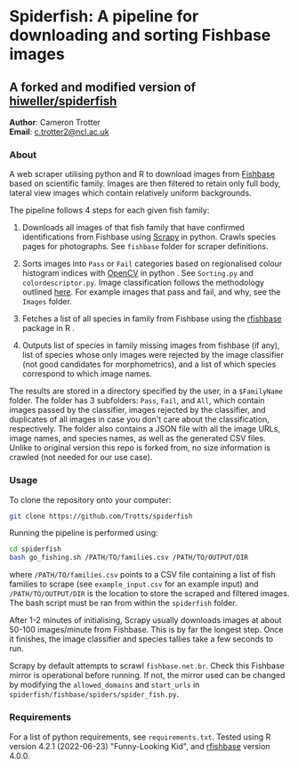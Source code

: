 # Spiderfish: A pipeline for downloading and sorting Fishbase images
## A forked and modified version of [hiweller/spiderfish](https://github.com/hiweller/spiderfish)

**Author**: Cameron Trotter\
**Email**: c.trotter2@ncl.ac.uk

### About

A web scraper utilising python and R to download images from [Fishbase](https://fishbase.org) based on scientific family. Images are then filtered to retain only full body, lateral view images which contain relatively uniform backgrounds.

The pipeline follows 4 steps for each given fish family:

1) Downloads all images of that fish family that have confirmed identifications from Fishbase using [Scrapy](https://scrapy.org/) in python. Crawls species pages for photographs. See `fishbase` folder for scraper definitions.

2) Sorts images into `Pass` or `Fail` categories based on regionalised colour histogram indices with [OpenCV](https://opencv.org/) in python . See `Sorting.py` and `colordescriptor.py`. Image classification follows the methodology outlined [here](https://pyimagesearch.com/2014/12/01/complete-guide-building-image-search-engine-python-opencv/). For example images that pass and fail, and why, see the `Images` folder.

3) Fetches a list of all species in family from Fishbase using the [rfishbase](https://github.com/ropensci/rfishbase) package in R .

4) Outputs list of species in family missing images from fishbase (if any), list of species whose only images were rejected by the image classifier (not good candidates for morphometrics), and a list of which species correspond to which image names.

The results are stored in a directory specified by the user, in a `$FamilyName` folder. The folder has 3 subfolders: `Pass`, `Fail`, and `All`, which contain images passed by the classifier, images rejected by the classifier, and duplicates of all images in case you don't care about the classification, respectively. The folder also contains a JSON file with all the image URLs, image names, and species names, as well as the generated CSV files. Unlike to original version this repo is forked from, no size information is crawled (not needed for our use case).

### Usage

To clone the repository onto your computer:
```bash
git clone https://github.com/Trotts/spiderfish
```

Running the pipeline is performed using:

```bash
cd spiderfish
bash go_fishing.sh /PATH/TO/families.csv /PATH/TO/OUTPUT/DIR
```

where `/PATH/TO/families.csv` points to a CSV file containing a list of fish families to scrape (see `example_input.csv` for an example input) and `/PATH/TO/OUTPUT/DIR` is the location to store the scraped and filtered images. The bash script must be ran from within the `spiderfish` folder.

After 1-2 minutes of initialising, Scrapy usually downloads images at about 50-100 images/minute from Fishbase. This is by far the longest step. Once it finishes, the image classifier and species tallies take a few seconds to run.

Scrapy by default attempts to scrawl `fishbase.net.br`. Check this Fishbase mirror is operational before running. If not, the mirror used can be changed by modifying the `allowed_domains` and `start_urls` in `spiderfish/fishbase/spiders/spider_fish.py`. 

### Requirements

For a list of python requirements, see `requirements.txt`. 
Tested using R version 4.2.1 (2022-06-23) "Funny-Looking Kid", and [rfishbase](https://cran.r-project.org/web/packages/rfishbase/rfishbase.pdf) version 4.0.0.
